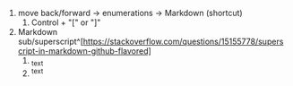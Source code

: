 1. move back/forward → enumerations → Markdown (shortcut)
	1. Control + "[" or "]"
2. Markdown sub/superscript^[https://stackoverflow.com/questions/15155778/superscript-in-markdown-github-flavored]
	1. <sub>text</sub>
	2. <sup>text</sup>
